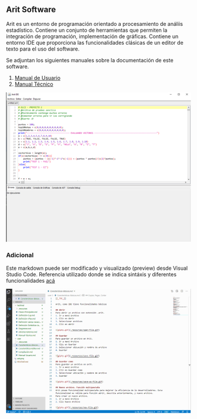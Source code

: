 ## Arit Software

Arit es un entorno de programación orientado a procesamiento de análiis estadístico.
Contiene un conjunto de herramientas que permiten la integración de programación, implementación de gráficas. 
Contiene un entorno IDE que proporciona las funcionalidades clásicas de un editor de texto para el uso del software.

Se adjuntan los siguientes manuales sobre la documentación de este software.

1. [Manual de Usuario](user/Manual-Usuario.md)
1. [Manual Técnico](techinal/Manual-Técnico.md) 

![Estructura](arit.png)  

### Adicional

Este markdown puede ser modificado y visualizado (preview) desde Visual Studio Code.
Referencia utilizado donde se indica sintáxis y diferentes funcionalidades [acá](https://docs.microsoft.com/en-us/azure/devops/project/wiki/markdown-guidance?view=azure-devops) 

![giphy.gif](vs.gif)